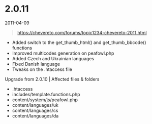 # 2.0.11

2011-04-09

> https://chevereto.com/forums/topic1234-chevereto-2011.html

- Added switch to the get_thumb_html() and get_thumb_bbcode() functions
- Improved multicodes generation on peafowl.php
- Added Czech and Ukrainian languages
- Fixed Danish language
- Tweaks on the .htaccess file

Upgrade from 2.0.10 | Affected files & folders
- .htaccess
- includes/template.functions.php
- content/system/js/peafowl.php
- content/languages/uk
- content/languages/cs
- content/languages/da